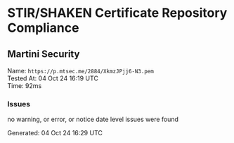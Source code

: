 # STIR/SHAKEN Certificate Repository Compliance

## Martini Security

Name: `https://p.mtsec.me/2884/XkmzJPjj6-N3.pem`\
Tested At: 04 Oct 24 16:19 UTC\
Time: 92ms

### Issues

no warning, or error, or notice date level issues were found

Generated: 04 Oct 24 16:29 UTC